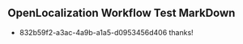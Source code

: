 ## OpenLocalization Workflow Test MarkDown
* 832b59f2-a3ac-4a9b-a1a5-d0953456d406 
thanks!<!--HONumber=Mar16_HO2-->
